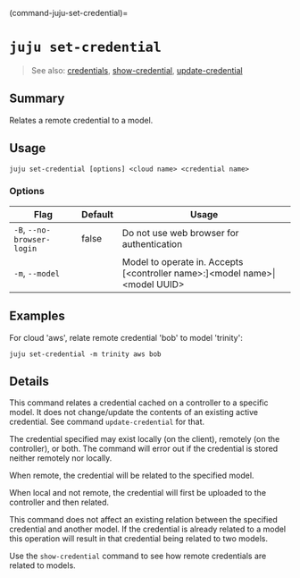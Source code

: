 (command-juju-set-credential)=
# `juju set-credential`
> See also: [credentials](#credentials), [show-credential](#show-credential), [update-credential](#update-credential)

## Summary
Relates a remote credential to a model.

## Usage
```juju set-credential [options] <cloud name> <credential name>```

### Options
| Flag | Default | Usage |
| --- | --- | --- |
| `-B`, `--no-browser-login` | false | Do not use web browser for authentication |
| `-m`, `--model` |  | Model to operate in. Accepts [&lt;controller name&gt;:]&lt;model name&gt;&#x7c;&lt;model UUID&gt; |

## Examples

For cloud 'aws', relate remote credential 'bob' to model 'trinity':

    juju set-credential -m trinity aws bob


## Details

This command relates a credential cached on a controller to a specific model.
It does not change/update the contents of an existing active credential. See
command `update-credential` for that.

The credential specified may exist locally (on the client), remotely (on the
controller), or both. The command will error out if the credential is stored
neither remotely nor locally.

When remote, the credential will be related to the specified model.

When local and not remote, the credential will first be uploaded to the
controller and then related.

This command does not affect an existing relation between the specified
credential and another model. If the credential is already related to a model
this operation will result in that credential being related to two models.

Use the `show-credential` command to see how remote credentials are related
to models.